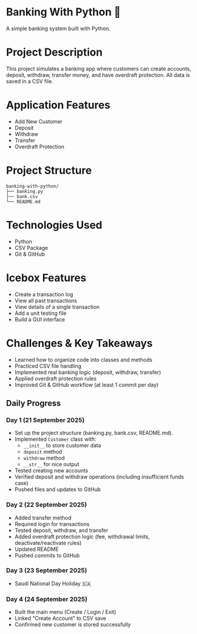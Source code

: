 # Banking With Python 🏦
A simple banking system built with Python.

# Project Description
This project simulates a banking app where customers can create accounts, deposit, withdraw, transfer money, and have overdraft protection. All data is saved in a CSV file.

# Application Features
- Add New Customer
- Deposit
- Withdraw
- Transfer
- Overdraft Protection

# Project Structure
```
banking-with-python/
├── banking.py
├── bank.csv
└── README.md
```

# Technologies Used
- Python
- CSV Package
- Git & GitHub

# Icebox Features
- Create a transaction log
- View all past transactions
- View details of a single transaction
- Add a unit testing file
- Build a GUI interface

# Challenges & Key Takeaways
- Learned how to organize code into classes and methods  
- Practiced CSV file handling  
- Implemented real banking logic (deposit, withdraw, transfer)  
- Applied overdraft protection rules  
- Improved Git & GitHub workflow (at least 1 commit per day)  

## Daily Progress

### Day 1 (21 September 2025)
- Set up the project structure (banking.py, bank.csv, README.md).
- Implemented `Customer` class with:
  - `__init__` to store customer data
  - `deposit` method
  - `withdraw` method
  - `__str__` for nice output
- Tested creating new accounts
- Verified deposit and withdraw operations (including insufficient funds case)
- Pushed files and updates to GitHub

### Day 2 (22 September 2025)
- Added transfer method
- Required login for transactions
- Tested deposit, withdraw, and transfer
- Added overdraft protection logic (fee, withdrawal limits, deactivate/reactivate rules)
- Updated README
- Pushed commits to GitHub

### Day 3 (23 September 2025)
- Saudi National Day Holiday 🇸🇦


### Day 4 (24 September 2025)
- Built the main menu (Create / Login / Exit)
- Linked "Create Account" to CSV save
- Confirmed new customer is stored successfully  
